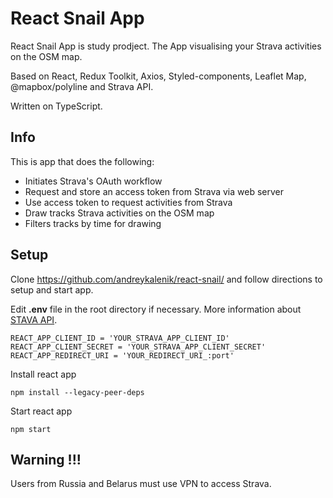 # React Snail App

React Snail App is study prodject. The App visualising your Strava activities on the OSM map.

Based on React, Redux Toolkit, Axios, Styled-components, Leaflet Map, @mapbox/polyline and Strava API.

Written on TypeScript.

## Info

This is app that does the following:

- Initiates Strava's OAuth workflow
- Request and store an access token from Strava via web server
- Use access token to request activities from Strava
- Draw tracks Strava activities on the OSM map
- Filters tracks by time for drawing



## Setup

Clone https://github.com/andreykalenik/react-snail/ and follow directions to setup and start app.

Edit **.env** file in the root directory if necessary. More information about [STAVA API](https://developers.strava.com/docs/getting-started/).
```
REACT_APP_CLIENT_ID = 'YOUR_STRAVA_APP_CLIENT_ID'
REACT_APP_CLIENT_SECRET = 'YOUR_STRAVA_APP_CLIENT_SECRET'
REACT_APP_REDIRECT_URI = 'YOUR_REDIRECT_URI_:port'
```


Install react app 

```
npm install --legacy-peer-deps
```


Start react app

```
npm start
```

## Warning !!!

Users from Russia and Belarus must use VPN to access Strava.
